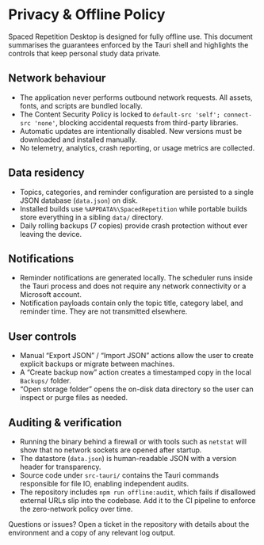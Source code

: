 # Privacy & Offline Policy

Spaced Repetition Desktop is designed for fully offline use. This document summarises the guarantees enforced by the Tauri shell and highlights the controls that keep personal study data private.

## Network behaviour

- The application never performs outbound network requests. All assets, fonts, and scripts are bundled locally.
- The Content Security Policy is locked to `default-src 'self'; connect-src 'none'`, blocking accidental requests from third-party libraries.
- Automatic updates are intentionally disabled. New versions must be downloaded and installed manually.
- No telemetry, analytics, crash reporting, or usage metrics are collected.

## Data residency

- Topics, categories, and reminder configuration are persisted to a single JSON database (`data.json`) on disk.
- Installed builds use `%APPDATA%\SpacedRepetition` while portable builds store everything in a sibling `data/` directory.
- Daily rolling backups (7 copies) provide crash protection without ever leaving the device.

## Notifications

- Reminder notifications are generated locally. The scheduler runs inside the Tauri process and does not require any network connectivity or a Microsoft account.
- Notification payloads contain only the topic title, category label, and reminder time. They are not transmitted elsewhere.

## User controls

- Manual “Export JSON” / “Import JSON” actions allow the user to create explicit backups or migrate between machines.
- A “Create backup now” action creates a timestamped copy in the local `Backups/` folder.
- “Open storage folder” opens the on-disk data directory so the user can inspect or purge files as needed.

## Auditing & verification

- Running the binary behind a firewall or with tools such as `netstat` will show that no network sockets are opened after startup.
- The datastore (`data.json`) is human-readable JSON with a version header for transparency.
- Source code under `src-tauri/` contains the Tauri commands responsible for file IO, enabling independent audits.
- The repository includes `npm run offline:audit`, which fails if disallowed external URLs slip into the codebase. Add it to the
  CI pipeline to enforce the zero-network policy over time.

Questions or issues? Open a ticket in the repository with details about the environment and a copy of any relevant log output.

